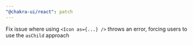```yaml
---
"@chakra-ui/react": patch
---
```


Fix issue where using `<Icon as={...} />` throws an error, forcing users to use
the `asChild` approach
